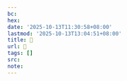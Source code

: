 ```yaml
---
bc:
hex:
date: '2025-10-13T11:30:58+08:00'
lastmod: '2025-10-13T13:04:51+08:00'
title: 󰧰
url: 󰧰
tags: []
src:
note:
---
```

